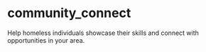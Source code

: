 # community_connect
Help homeless individuals showcase their skills and connect with opportunities in your area.
